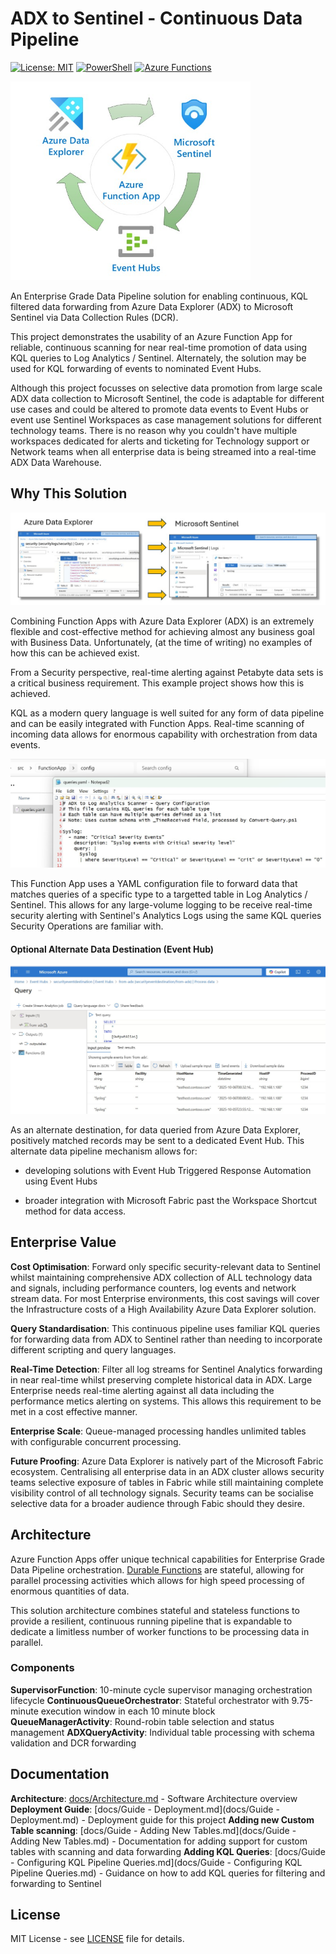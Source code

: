 # ADX to Sentinel - Continuous Data Pipeline

[![License: MIT](https://img.shields.io/badge/License-MIT-yellow.svg)](https://opensource.org/licenses/MIT) [![PowerShell](https://img.shields.io/badge/PowerShell-7.x-blue.svg)](https://github.com/PowerShell/PowerShell) [![Azure Functions](https://img.shields.io/badge/Azure%20Functions-v4-green.svg)](https://docs.microsoft.com/en-us/azure/azure-functions/)

<img title="" src="./docs/img/Data-Pipeline.jpg" alt="" width="384" data-align="center">

An Enterprise Grade Data Pipeline solution for enabling continuous, KQL filtered data forwarding from Azure Data Explorer (ADX) to Microsoft Sentinel via Data Collection Rules (DCR).  

This project demonstrates the usability of an Azure Function App for reliable, continuous scanning for near real-time promotion of data using KQL queries to Log Analytics / Sentinel.  Alternately, the solution may be used for KQL forwarding of events to nominated Event Hubs.

Although this project focusses on selective data promotion from large scale ADX data collection to Microsoft Sentinel, the code is adaptable for different use cases and could be altered to promote data events to Event Hubs or event use Sentinel Workspaces as case management solutions for different technology teams.  There is no reason why you couldn't have multiple workspaces dedicated for alerts and ticketing for Technology support or Network teams when all enterprise data is being streamed into a real-time ADX Data Warehouse.

## Why This Solution

![](./docs/img/ADX%20to%20Sentinel.jpg)

Combining Function Apps with Azure Data Explorer (ADX) is an extremely flexible and cost-effective method for achieving almost any business goal with Business Data.  Unfortunately, (at the time of writing) no examples of how this can be achieved exist. 

From a Security perspective, real-time alerting against Petabyte data sets is a critical business requirement. This example project shows how this is achieved.

KQL as a modern query language is well suited for any form of data pipeline and can be easily integrated with Function Apps.  Real-time scanning of incoming data allows for enormous capability with orchestration from data events.

![](./docs/img/Queries-YAML.jpg)

This Function App uses a YAML configuration file to forward data that matches queries of a specific type to a targetted table in Log Analytics / Sentinel.  This allows for any large-volume logging to be receive real-time security alerting with Sentinel's Analytics Logs using the same KQL queries Security Operations are familiar with.

#### Optional Alternate Data Destination (Event Hub)

<img title="" src="./docs/img/Event-Hub-Export.jpg" alt="" width="649" data-align="center">

As an alternate destination, for data queried from Azure Data Explorer, positively matched records may be sent to a dedicated Event Hub.  This alternate data pipeline mechanism allows for:

* developing solutions with Event Hub Triggered Response Automation using Event Hubs

* broader integration with Microsoft Fabric past the Workspace Shortcut method for data access.  

## Enterprise Value

**Cost Optimisation**: Forward only specific security-relevant data to Sentinel whilst maintaining comprehensive ADX collection of ALL technology data and signals, including performance counters, log events and network stream data.  For most Enterprise environments, this cost savings will cover the Infrastructure costs of a High Availability Azure Data Explorer solution.

**Query Standardisation**: This continuous pipeline uses familiar KQL queries for forwarding data from ADX to Sentinel rather than needing to incorporate different scripting and query languages.

**Real-Time Detection**: Filter all log streams for Sentinel Analytics forwarding in near real-time whilst preserving complete historical data in ADX.  Large Enterprise needs real-time alerting against all data including the performance metics alerting on systems.  This allows this requirement to be met in a cost effective manner.

**Enterprise Scale**: Queue-managed processing handles unlimited tables with configurable concurrent processing.

**Future Proofing**: Azure Data Explorer is natively part of the Microsoft Fabric ecosystem.  Centralising all enterprise data in an ADX cluster allows security teams selective exposure of tables in Fabric while still maintaining complete visibility  control of all technology signals.  Security teams can be socialise selective data for a broader audience through Fabic should they desire.

## Architecture

Azure Function Apps offer unique technical capabilities for Enterprise Grade Data Pipeline orchestration.  [Durable Functions](https://learn.microsoft.com/en-us/azure/azure-functions/durable/durable-functions-overview?tabs=in-process%2Cnodejs-v3%2Cv1-model&pivots=powershell) are stateful, allowing for parallel processing activities which allows for high speed processing of enormous quantities of data.

This solution architecture combines stateful and stateless functions to provide a resilient, continuous running pipeline that is expandable to dedicate a limitless number of worker functions to be processing data in parallel.

### Components

**SupervisorFunction**: 10-minute cycle supervisor managing orchestration lifecycle
**ContinuousQueueOrchestrator**: Stateful orchestrator with 9.75-minute execution window in each 10 minute block  
**QueueManagerActivity**: Round-robin table selection and status management
**ADXQueryActivity**: Individual table processing with schema validation and DCR forwarding

## Documentation

**Architecture**: [docs/Architecture.md](docs/Architecture.md) - Software Architecture overview
**Deployment Guide**: [docs/Guide - Deployment.md](docs/Guide - Deployment.md) - Deployment guide for this project 
**Adding new Custom Table scanning**: [docs/Guide - Adding New Tables.md](docs/Guide - Adding New Tables.md) - Documentation for adding support for custom tables with scanning and data forwarding
**Adding KQL Queries**: [docs/Guide - Configuring KQL Pipeline Queries.md](docs/Guide - Configuring KQL Pipeline Queries.md) - Guidance on how to add KQL queries for filtering and forwarding to Sentinel

## License

MIT License - see [LICENSE](LICENSE) file for details.
